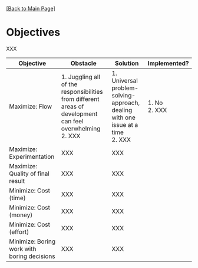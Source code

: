 [[Back to Main Page]](../README.md/#production-guide-for-solo-game-development)

<a name="objectives"></a>
# Objectives

XXX

| Objective | Obstacle | Solution | Implemented? |
| --------- | -------- | -------- | ------------ |
| Maximize: Flow | 1. Juggling all of the responsibilities from different areas of development can feel overwhelming <br> 2. XXX | 1. Universal problem-solving-approach, dealing with one issue at a time <br> 2. XXX | 1. No <br> 2. XXX |
| Maximize: Experimentation | XXX | XXX |
| Maximize: Quality of final result | XXX | XXX |
| Minimize: Cost (time) | XXX | XXX |
| Minimize: Cost (money) | XXX | XXX |
| Minimize: Cost (effort) | XXX | XXX |
| Minimize: Boring work with boring decisions | XXX | XXX |
